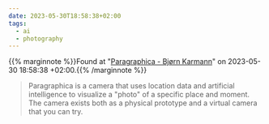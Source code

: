 ```yaml
---
date: 2023-05-30T18:58:38+02:00
tags:
  - ai
  - photography
---
```

{{% marginnote %}}Found at "[Paragraphica - Bjørn Karmann](https://web.archive.org/web/20230530185838/https://bjoernkarmann.dk/project/paragraphica)" on 2023-05-30 18:58:38 +02:00.{{% /marginnote %}}

> Paragraphica is a camera that uses location data and artificial intelligence to visualize a "photo" of a specific place and moment. The camera exists both as a physical prototype and a virtual camera that you can try.